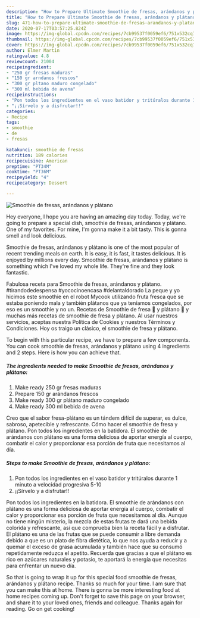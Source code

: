 ```yaml
---
description: "How to Prepare Ultimate Smoothie de fresas, arándanos y plátano"
title: "How to Prepare Ultimate Smoothie de fresas, arándanos y plátano"
slug: 471-how-to-prepare-ultimate-smoothie-de-fresas-arandanos-y-platano
date: 2020-07-17T03:57:25.824Z
image: https://img-global.cpcdn.com/recipes/7cb99537f0059ef6/751x532cq70/smoothie-de-fresas-arandanos-y-platano-foto-principal.jpg
thumbnail: https://img-global.cpcdn.com/recipes/7cb99537f0059ef6/751x532cq70/smoothie-de-fresas-arandanos-y-platano-foto-principal.jpg
cover: https://img-global.cpcdn.com/recipes/7cb99537f0059ef6/751x532cq70/smoothie-de-fresas-arandanos-y-platano-foto-principal.jpg
author: Elmer Martin
ratingvalue: 4.8
reviewcount: 21004
recipeingredient:
- "250 gr fresas maduras"
- "150 gr arndanos frescos"
- "300 gr pltano maduro congelado"
- "300 ml bebida de avena"
recipeinstructions:
- "Pon todos los ingredientes en el vaso batidor y tritúralos durante 1 minuto a velocidad progresiva 5-10"
- "¡¡Sírvelo y a disfrutar!!"
categories:
- Recipe
tags:
- smoothie
- de
- fresas

katakunci: smoothie de fresas 
nutrition: 189 calories
recipecuisine: American
preptime: "PT34M"
cooktime: "PT36M"
recipeyield: "4"
recipecategory: Dessert

---
```



![Smoothie de fresas, arándanos y plátano](https://img-global.cpcdn.com/recipes/7cb99537f0059ef6/751x532cq70/smoothie-de-fresas-arandanos-y-platano-foto-principal.jpg)

Hey everyone, I hope you are having an amazing day today. Today, we're going to prepare a special dish, smoothie de fresas, arándanos y plátano. One of my favorites. For mine, I'm gonna make it a bit tasty. This is gonna smell and look delicious.

Smoothie de fresas, arándanos y plátano is one of the most popular of recent trending meals on earth. It is easy, it is fast, it tastes delicious. It is enjoyed by millions every day. Smoothie de fresas, arándanos y plátano is something which I've loved my whole life. They're fine and they look fantastic.

Fabulosa receta para Smoothie de fresas, arándanos y plátano. #tirandodedespensa #yococinoencasa #delantaldorado La peque y yo hicimos este smoothie en el robot Mycook utilizando fruta fresca que se estaba poniendo mala y también plátanos que ya teníamos congelados, por eso es un smoothie y no un. Recetas de Smoothie de fresa 🍓 y plátano 🍌 y muchas más recetas de smoothie de fresa y plátano. Al usar nuestros servicios, aceptas nuestra Política de Cookies y nuestros Términos y Condiciones. Hoy os traigo un clásico, el smoothie de fresa y plátano.


To begin with this particular recipe, we have to prepare a few components. You can cook smoothie de fresas, arándanos y plátano using 4 ingredients and 2 steps. Here is how you can achieve that.

<!--inarticleads1-->

##### The ingredients needed to make Smoothie de fresas, arándanos y plátano:

1. Make ready 250 gr fresas maduras
1. Prepare 150 gr arándanos frescos
1. Make ready 300 gr plátano maduro congelado
1. Make ready 300 ml bebida de avena


Creo que el sabor fresa-plátano es un tándem difícil de superar, es dulce, sabroso, apetecible y refrescante. Cómo hacer el smoothie de fresa y plátano. Pon todos los ingredientes en la batidora. El smoothie de arándanos con plátano es una forma deliciosa de aportar energía al cuerpo, combatir el calor y proporcionar esa porción de fruta que necesitamos al día. 

<!--inarticleads2-->

##### Steps to make Smoothie de fresas, arándanos y plátano:

1. Pon todos los ingredientes en el vaso batidor y tritúralos durante 1 minuto a velocidad progresiva 5-10
1. ¡¡Sírvelo y a disfrutar!!


Pon todos los ingredientes en la batidora. El smoothie de arándanos con plátano es una forma deliciosa de aportar energía al cuerpo, combatir el calor y proporcionar esa porción de fruta que necesitamos al día. Aunque no tiene ningún misterio, la mezcla de estas frutas te dará una bebida colorida y refrescante, así que comprueba bien la receta fácil y a disfrutar. El plátano es una de las frutas que se puede consumir a libre demanda debido a que es un plato de fibra dietética, lo que nos ayuda a reducir y a quemar el exceso de grasa acumulada y también hace que su consumó repetidamente reduzca el apetito. Recuerda que gracias a que el plátano es rico en azúcares naturales y potasio, te aportará la energía que necesitas para enfrentar un nuevo día. 

So that is going to wrap it up for this special food smoothie de fresas, arándanos y plátano recipe. Thanks so much for your time. I am sure that you can make this at home. There is gonna be more interesting food at home recipes coming up. Don't forget to save this page on your browser, and share it to your loved ones, friends and colleague. Thanks again for reading. Go on get cooking!
